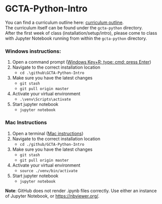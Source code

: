 # GCTA-Python-Intro
You can find a curriculum outline here: [curriculum outline](https://github.com/GCTA-Python/GCTA-Python-Intro/blob/master/cirriculum.txt).
<br>
The curriculum itself can be found under the ````gcta-python```` directory.
<br>
After the first week of class (installation/setup/intro), please come to class with Jupyter Notebook running from within the ````gcta-python```` directory.

### Windows instructions:
1. Open a command prompt ([Windows Key+R; type: cmd; press Enter](https://www.groovypost.com/howto/howto/use-windows-key-r-run-as-administrator/))
2. Navigate to the correct installation location
    - ```cd .\github\GCTA-Python-Intro```
4. Make sure you have the latest changes
    - ```git stash```
    - ```git pull origin master```
6. Activate your virtual environment
    - ```.\venv\Scripts\activate```
7. Start jupyter notebook
    - ```jupyter notebook```
### Mac Instructions
1. Open a terminal ([Mac instructions](https://support.apple.com/guide/terminal/open-or-quit-terminal-apd5265185d-f365-44cb-8b09-71a064a42125/mac))
2. Navigate to the correct installation location
    - ```cd ./github/GCTA-Python-Intro```
3. Make sure you have the latest changes
    - ```git stash```
    - ```git pull origin master```
5. Activate your virtual environment
    - ```source ./venv/bin/activate```
6. Start jupyter notebook
    - ```jupyter notebook```


**Note**: GitHub does not render .ipynb files correctly. Use either an instance of Jupyter Notebook, or https://nbviewer.org/.
